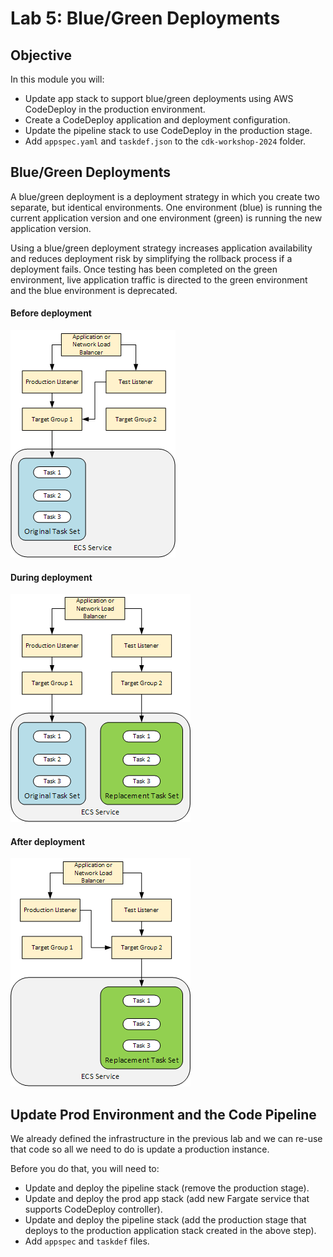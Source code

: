 # Lab 5: Blue/Green Deployments

## Objective

In this module you will:

* Update app stack to support blue/green deployments using AWS CodeDeploy in the production environment.
* Create a CodeDeploy application and deployment configuration.
* Update the pipeline stack to use CodeDeploy in the production stage.
* Add `appspec.yaml` and `taskdef.json` to the `cdk-workshop-2024` folder.

## Blue/Green Deployments

A blue/green deployment is a deployment strategy in which you create two separate, but identical environments. One environment (blue) is running the current application version and one environment (green) is running the new application version.

Using a blue/green deployment strategy increases application availability and reduces deployment risk by simplifying the rollback process if a deployment fails. Once testing has been completed on the green environment, live application traffic is directed to the green environment and the blue environment is deprecated.

#### Before deployment
![ecs-deployment-step-1.png](ecs-deployment-step-1.png)

#### During deployment
![ecs-deployment-step-2.png](ecs-deployment-step-2.png)

#### After deployment
![ecs-deployment-step-3.png](ecs-deployment-step-3.png)

## Update Prod Environment and the Code Pipeline

We already defined the infrastructure in the previous lab and we can re-use that code so all we need to do is update a production instance.

Before you do that, you will need to:

* Update and deploy the pipeline stack (remove the production stage).
* Update and deploy the prod app stack (add new Fargate service that supports CodeDeploy controller).
* Update and deploy the pipeline stack (add the production stage that deploys to the production application stack created in the above step).
* Add `appspec` and `taskdef` files.
